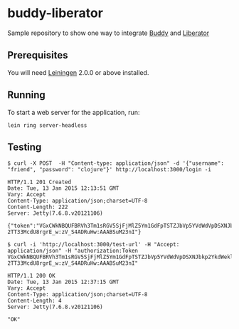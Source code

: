 # buddy-liberator

Sample repository to show one way to integrate [Buddy](https://github.com/funcool/buddy) and [Liberator](clojure-liberator.github.io/liberator/)

## Prerequisites

You will need [Leiningen](https://github.com/technomancy/leiningen) 2.0.0 or above installed.

## Running

To start a web server for the application, run:

    lein ring server-headless

## Testing 
```
$ curl -X POST  -H "Content-type: application/json" -d '{"username": "friend", "password": "clojure"}' http://localhost:3000/login -i

HTTP/1.1 201 Created
Date: Tue, 13 Jan 2015 12:13:51 GMT
Vary: Accept
Content-Type: application/json;charset=UTF-8
Content-Length: 222
Server: Jetty(7.6.8.v20121106)

{"token":"VGxCWkNBQUFBRVh3Tm1sRGV5SjFjMlZ5Ym1GdFpTSTZJbVp5YVdWdVpDSXNJbkp2YkdWeklqcGJJbUoxWkdSNUxXeHBZbVZ5WVhSdmNpNWpiM0psTG1oaGJtUnNaWEl2ZFhObGNpSmRmUQ:lOnrn1rGpbMRDai5dK9BoJZH0N-2TT33McdU8rgrE_w:zV_S4ADRuHw:AAABSuM23nI"}

$ curl -i 'http://localhost:3000/test-url' -H "Accept: application/json" -H "authorization:Token VGxCWkNBQUFBRVh3Tm1sRGV5SjFjMlZ5Ym1GdFpTSTZJbVp5YVdWdVpDSXNJbkp2YkdWeklqcGJJbUoxWkdSNUxXeHBZbVZ5WVhSdmNpNWpiM0psTG1oaGJtUnNaWEl2ZFhObGNpSmRmUQ:lOnrn1rGpbMRDai5dK9BoJZH0N-2TT33McdU8rgrE_w:zV_S4ADRuHw:AAABSuM23nI"

HTTP/1.1 200 OK
Date: Tue, 13 Jan 2015 12:37:15 GMT
Vary: Accept
Content-Type: application/json;charset=UTF-8
Content-Length: 4
Server: Jetty(7.6.8.v20121106)

"OK"
```
